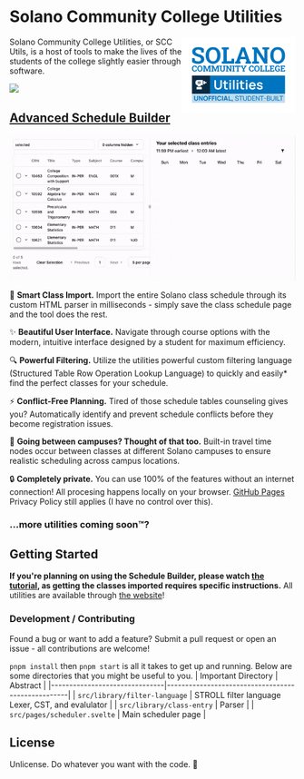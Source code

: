 # Solano Community College Utilities

<img src="./img/SCCUtilsLogo.svg" align="right"
     alt="Solano Community College Utilities Logo" width="200">

Solano Community College Utilities, or SCC Utils, is a host of tools to make the lives of the students of the college slightly easier through software.

<a href="https://www.buymeacoffee.com/ethans"><img src="https://img.buymeacoffee.com/button-api/?text=Consider Donating&emoji=☕&slug=ethans&button_colour=FFDD00&font_colour=000000&font_family=Arial&outline_colour=000000&coffee_colour=ffffff" /></a>

## [Advanced Schedule Builder](https://standafer.github.io/scc-utils/scheduler/)

<img src="./img/SchedulerDemo.gif"
     alt="Demo of the Schedule Builder">

🚀 **Smart Class Import.**
Import the entire Solano class schedule through its custom HTML parser in milliseconds - simply save the class schedule page and the tool does the rest.

✨ **Beautiful User Interface.**
Navigate through course options with the modern, intuitive interface designed by a student for maximum efficiency.

🔍 **Powerful Filtering.**
Utilize the utilities powerful custom filtering language (Structured Table Row Operation Lookup Language) to quickly and easily\* find the perfect classes for your schedule.

⚡ **Conflict-Free Planning.**
Tired of those schedule tables counseling gives you? Automatically identify and prevent schedule conflicts before they become registration issues.

🚗 **Going between campuses? Thought of that too.**
Built-in travel time nodes occur between classes at different Solano campuses to ensure realistic scheduling across campus locations.

🔒 **Completely private.**
You can use 100% of the features without an internet connection! All procesing happens locally on your browser. [GitHub Pages](https://pages.github.com/) Privacy Policy still applies (I have no control over this).

### ...more utilities coming soon™?

## Getting Started

**If you're planning on using the Schedule Builder, please watch [the tutorial](https://www.youtube.com/watch?v=idA7ymO2aDo), as getting the classes imported requires specific instructions.** All utilities are available through [the website](https://standafer.github.io/scc-utils/)!

### Development / Contributing

Found a bug or want to add a feature? Submit a pull request or open an issue - all contributions are welcome!

`pnpm install` then `pnpm start` is all it takes to get up and running. Below are some directories that you might be useful to you.
| Important Directory | Abstract |
|-------------------------------|---------------------------------------------------|
| `src/library/filter-language` | STROLL filter language Lexer, CST, and evalulator |
| `src/library/class-entry` | Parser |
| `src/pages/scheduler.svelte` | Main scheduler page |

## License

Unlicense. Do whatever you want with the code. 🤠
